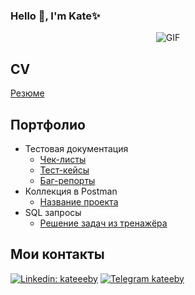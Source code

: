 ### Hello 👋, I'm Kate✨

<div align="center">

![GIF](https://i.imgur.com/IkdLIvu.gif)
  
</div>

## CV 

[Резюме](https://drive.google.com/file/d/1IfdwdrISL9-cE46__N1WIzopC8ykIamQ/view?usp=sharing)

## Портфолио 
- Тестовая документация
  -  [Чек-листы](https://drive.google.com/drive/folders/1s8t7epyp0Wu8uNuu0qx6snvEHeSIkNQv?usp=sharing)
  -  [Тест-кейсы](https://drive.google.com/drive/folders/1hWIJta5fZ-m1dwiOnPGrvwo-izGDNd5r?usp=sharing)
  -  [Баг-репорты](https://drive.google.com/drive/folders/1P-s4aexJI2I4vvFOVknrYrT7rXj6hY-E?usp=sharing)
- Коллекция в Postman 
  -  [Название проекта](https://ссылочку_сюда)
- SQL запросы 
  -  [Решение задач из тренажёра](https://github.com/ssofism/sql-academy)

## Мои контакты

[![Linkedin: kateeeby](https://img.shields.io/badge/-LinkedIn-0e76a8?style=flat-square&logo=Linkedin&logoColor=white)](https://linkedin.com/in/kateeeby/)
[![Telegram kateeby](https://img.shields.io/badge/-Telegram-0088cc?style=flat-square&logo=Telegram&logoColor=white)](https://t.me/kateeby)

